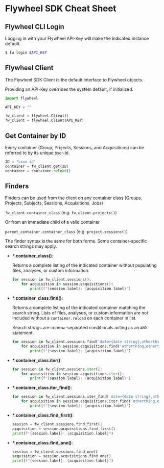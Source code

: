 
# Flywheel SDK Cheat Sheet

## Flywheel CLI Login

Logging in with your Flywheel API-Key will make the indicated instance default.

``` bash
$ fw login $API_KEY
```

## Flywheel Client

The Flywheel SDK Client is the default interface to Flywheel objects.

Providing an API-Key overrides the system default, if initialized.

``` python
import flywheel

API_KEY = ""

fw_client = flywheel.Client()
fw_client = flywheel.Client(API_KEY)
```

## Get Container by ID

Every container (Group, Projects, Sessions, and Acquisitions) can be referred to by its unique `bson` id.

``` python
ID = "bson id"
container = fw_client.get(ID)
container = container.reload()
```

## Finders
Finders can be used from the client on any container class (Groups, Projects, Subjects, Sessions, Acquisitions, Jobs)

`fw_client.container_class` (e.g. `fw_client.projects()`)

Or from an immediate child of a valid container

`parent_container.container_class` (e.g. `project.sessions()`)

The finder syntax is the same for both forms.  Some container-specific search strings may apply.

* **\*.container_class()**:

    Returns a complete listing of the indicated container without populating files, analyses, or custom information.

    ``` python
    for session in fw_client.sessions():
        for acquisition in session.acquisitions():
            print(f"{session.label}: {acquisition.label}")
    ```

* **\*.container_class.find()**:

    Returns a complete listing of the indicated container matching the search string. Lists of files, analyses, or custom information are not included without a `container.reload` on each container in list.

    Search strings are comma-separated conditionals acting as an `AND` statement.

    ``` python
    for session in fw_client.sessions.find('date>{date string},otherthing'):
        for acquisition in session.acquisitions.find('otherthing,otherthing'):
            print(f"{session.label}: {acquisition.label}")
    ```

* **\*.container_class.iter()**:

  ``` python
  for session in fw_client.sessions.iter():
      for acquisition in session.acquisitions.iter():
          print(f"{session.label}: {acquisition.label}")
  ```

* **\*.container_class.iter_find()**:

    ``` python
    for session in fw_client.sessions.iter_find('date>{date string},otherthing'):
        for acquisition in session.acquisitions.iter_find('otherthing,otherthing'):
            print(f"{session.label}: {acquisition.label}")
    ```

* **\*.container_class.find_first()**:

  ``` python
  session = fw_client.sessions.find_first()
  acquisition = session.acquisitions.find_first()
  print(f"{session.label}: {acquisition.label}")
  ```

* **\*.container_class.find_one()**:

  ``` python
  session = fw_client.sessions.find_one()
  acquisition = session.acquisitions.find_one()
  print(f"{session.label}: {acquisition.label}")
  ```
